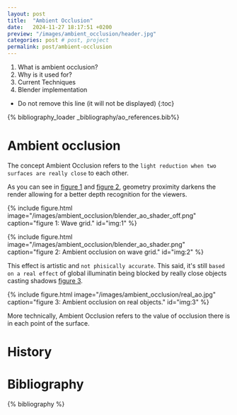 ```yaml
---
layout: post
title:  "Ambient Occlusion"
date:   2024-11-27 18:17:51 +0200
preview: "/images/ambient_occlusion/header.jpg"
categories: post # post, project
permalink: post/ambient-occlusion
---
```


1. What is ambient occlusion?
2. Why is it used for?
3. Current Techniques
4. Blender implementation
<!-- end-abstract -->


<!-- index -->
* Do not remove this line (it will not be displayed)
{:toc}

{% bibliography_loader _bibliography/ao_references.bib%}

# Ambient occlusion
<!-- small introduction -->
The concept Ambient Occlusion refers to the ``light reduction when two surfaces are really close`` to each other.

As you can see in [figure 1](#img:1) and [figure 2](#img:2), geometry proximity darkens the render allowing for a better depth recognition for the viewers. 

{% include figure.html image="/images/ambient_occlusion/blender_ao_shader_off.png" 
    caption="figure 1: Wave grid." 
    id="img:1"
%}

{% include figure.html image="/images/ambient_occlusion/blender_ao_shader.png" 
    caption="figure 2: Ambient occlusion on wave grid." 
    id="img:2"
%}

This effect is artistic and ``not phisically accurate``. This said, it's still ``based on a real effect`` of global illuminatin being blocked by really close objects casting shadows  [figure 3](#img:3).

{% include figure.html image="/images/ambient_occlusion/real_ao.jpg" 
    caption="figure 3: Ambient occlusion on real objects." 
    id="img:3"
%}

More technically, Ambient Occlusion refers to the value of occlusion there is in each point of the surface.

# History
<!-- On which documents was first treated this concept -->

# Bibliography
{% bibliography %}
